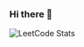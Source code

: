 ### Hi there 👋



![LeetCode Stats](https://leetcode.card.workers.dev/vladmetelica1996novosib?theme=default&font=baloo&extension=null)

<!--
**VladBigBrain/VladBigBrain** is a ✨ _special_ ✨ repository because its `README.md` (this file) appears on your GitHub profile.

Here are some ideas to get you started:

- 🔭 I’m currently working on ...
- 🌱 I’m currently learning ...
- 👯 I’m looking to collaborate on ...
- 🤔 I’m looking for help with ...
- 💬 Ask me about ...
- 📫 How to reach me: ...
- 😄 Pronouns: ...
- ⚡ Fun fact: ...
-->

